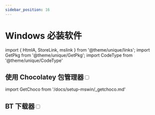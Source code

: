 ```yaml
---
sidebar_position: 16
---
```


# Windows 必装软件

import { HtmlA, StoreLink, mslink } from '@theme/unique/links';
import GetPkg from '@theme/unique/GetPkg';
import CodeType from '@theme/unique/CodeType'

 <CodeType pwsh admin>

## 使用 Chocolatey 包管理器<input type='checkbox'/>

</CodeType>

import GetChoco from '/docs/setup-mswin/\_getchoco.md'

<GetChoco />

## BT 下载器<input type='checkbox'/>
